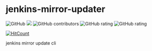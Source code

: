 # jenkins-mirror-updater

![GitHub](https://img.shields.io/github/license/Continuous-X/jenkins-mirror-updater)
[![](https://data.jsdelivr.com/v1/package/gh/Continuous-X/jenkins-mirror-updater/badge)](https://www.jsdelivr.com/package/gh/Continuous-X/jenkins-mirror-updater)
![GitHub contributors](https://img.shields.io/github/contributors/Continuous-X/jenkins-mirror-updater)
![GitHub rating](https://shields.io/category/rating/Continuous-X/jenkins-mirror-updater)
![GitHub rating](https://shields.io//github/go-mod/go-version/Continuous-X/jenkins-mirror-updater)

[![HitCount](http://hits.dwyl.com/Continuous-X/jenkins-mirror-updater.svg)](http://hits.dwyl.com/Continuous-X/jenkins-mirror-updater)


jenkins mirror update cli
